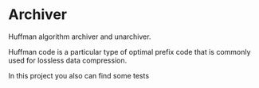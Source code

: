 # Archiver
Huffman algorithm archiver and unarchiver.

Huffman code is a particular type of optimal prefix code that is commonly used for lossless data compression.

In this project you also can find some tests
